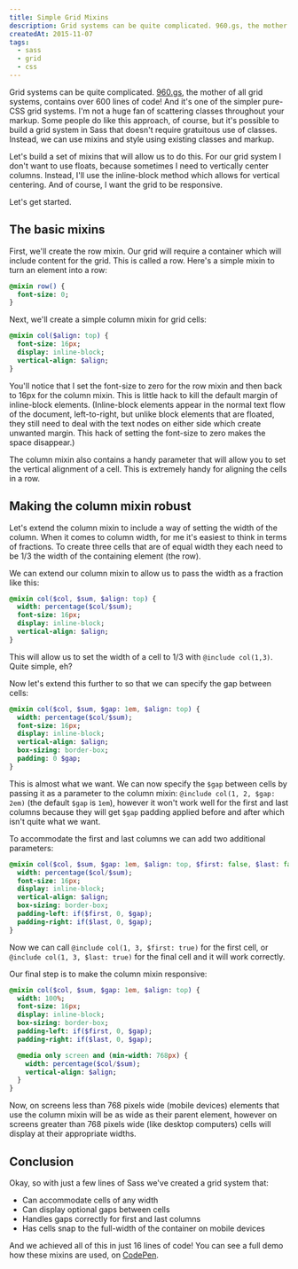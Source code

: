```yaml
---
title: Simple Grid Mixins
description: Grid systems can be quite complicated. 960.gs, the mother of all grid systems, contains over 600 lines of code! And it's one of the simpler pure-CSS grid systems...
createdAt: 2015-11-07
tags:
  - sass
  - grid
  - css
---
```


Grid systems can be quite complicated. [960.gs](http://960.gs/), the mother of all grid systems, contains over 600 lines of code! And it's one of the simpler pure-CSS grid systems. I'm not a huge fan of scattering classes throughout your markup. Some people do like this approach, of course, but it's possible to build a grid system in Sass that doesn't require gratuitous use of classes. Instead, we can use mixins and style using existing classes and markup.

Let's build a set of mixins that will allow us to do this. For our grid system I don't want to use floats, because sometimes I need to vertically center columns. Instead, I'll use the inline-block method which allows for vertical centering. And of course, I want the grid to be responsive.

Let's get started.

## The basic mixins

First, we'll create the row mixin. Our grid will require a container which will include content for the grid. This is called a row. Here's a simple mixin to turn an element into a row:

```sass
@mixin row() {
  font-size: 0;
}
```

Next, we'll create a simple column mixin for grid cells:

```sass
@mixin col($align: top) {
  font-size: 16px;
  display: inline-block;
  vertical-align: $align;
}
```

You'll notice that I set the font-size to zero for the row mixin and then back to 16px for the column mixin. This is little hack to kill the default margin of inline-block elements. (Inline-block elements appear in the normal text flow of the document, left-to-right, but unlike block elements that are floated, they still need to deal with the text nodes on either side which create unwanted margin. This hack of setting the font-size to zero makes the space disappear.)

The column mixin also contains a handy parameter that will allow you to set the vertical alignment of a cell. This is extremely handy for aligning the cells in a row.

## Making the column mixin robust

Let's extend the column mixin to include a way of setting the width of the column. When it comes to column width, for me it's easiest to think in terms of fractions. To create three cells that are of equal width they each need to be 1/3 the width of the containing element (the row).

We can extend our column mixin to allow us to pass the width as a fraction like this:

```sass
@mixin col($col, $sum, $align: top) {
  width: percentage($col/$sum);
  font-size: 16px;
  display: inline-block;
  vertical-align: $align;
}
```

This will allow us to set the width of a cell to 1/3 with `@include col(1,3)`. Quite simple, eh?

Now let's extend this further to so that we can specify the gap between cells:

```sass
@mixin col($col, $sum, $gap: 1em, $align: top) {
  width: percentage($col/$sum);
  font-size: 16px;
  display: inline-block;
  vertical-align: $align;
  box-sizing: border-box;
  padding: 0 $gap;
}
```

This is almost what we want. We can now specify the `$gap` between cells by passing it as a parameter to the column mixin: `@include col(1, 2, $gap: 2em)` (the default `$gap` is `1em`), however it won't work well for the first and last columns because they will get `$gap` padding applied before and after which isn't quite what we want.

To accommodate the first and last columns we can add two additional parameters:

```sass
@mixin col($col, $sum, $gap: 1em, $align: top, $first: false, $last: false) {
  width: percentage($col/$sum);
  font-size: 16px;
  display: inline-block;
  vertical-align: $align;
  box-sizing: border-box;
  padding-left: if($first, 0, $gap);
  padding-right: if($last, 0, $gap);
}
```

Now we can call `@include col(1, 3, $first: true)` for the first cell, or `@include col(1, 3, $last: true)` for the final cell and it will work correctly.

Our final step is to make the column mixin responsive:

```sass
@mixin col($col, $sum, $gap: 1em, $align: top) {
  width: 100%;
  font-size: 16px;
  display: inline-block;
  box-sizing: border-box;
  padding-left: if($first, 0, $gap);
  padding-right: if($last, 0, $gap);

  @media only screen and (min-width: 768px) {
    width: percentage($col/$sum);
    vertical-align: $align;
  }
}
```

Now, on screens less than 768 pixels wide (mobile devices) elements that use the column mixin will be as wide as their parent element, however on screens greater than 768 pixels wide (like desktop computers) cells will display at their appropriate widths.

## Conclusion

Okay, so with just a few lines of Sass we've created a grid system that:

- Can accommodate cells of any width
- Can display optional gaps between cells
- Handles gaps correctly for first and last columns
- Has cells snap to the full-width of the container on mobile devices

And we achieved all of this in just 16 lines of code! You can see a full demo how these mixins are used, on [CodePen](http://codepen.io/aleksandargosevski/full/Awuyz).
